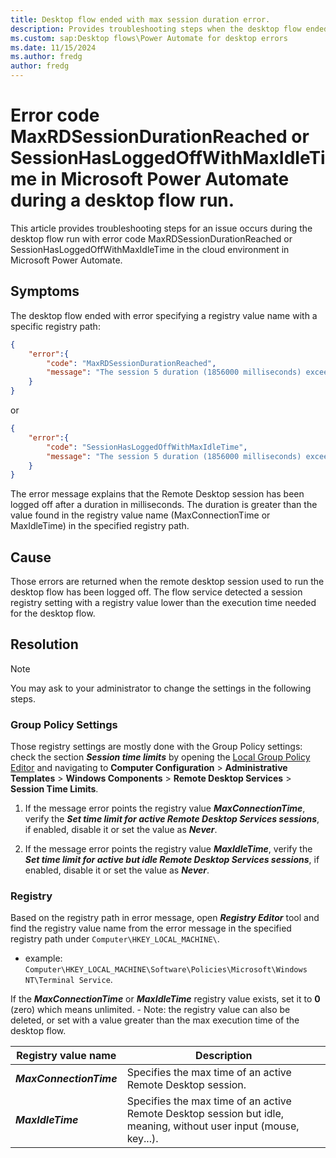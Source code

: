 ```yaml
---
title: Desktop flow ended with max session duration error.
description: Provides troubleshooting steps when the desktop flow ended with error code MaxRDSessionDurationReached or SessionHasLoggedOffWithMaxIdleTime.
ms.custom: sap:Desktop flows\Power Automate for desktop errors
ms.date: 11/15/2024
ms.author: fredg 
author: fredg
---
```


# Error code MaxRDSessionDurationReached or SessionHasLoggedOffWithMaxIdleTime in Microsoft Power Automate during a desktop flow run.


This article provides troubleshooting steps for an issue occurs during the desktop flow run with error code MaxRDSessionDurationReached or SessionHasLoggedOffWithMaxIdleTime in the cloud environment in Microsoft Power Automate.

## Symptoms
The desktop flow ended with error specifying a registry value name with a specific registry path:

```json
{ 
    "error":{
        "code": "MaxRDSessionDurationReached",
        "message": "The session 5 duration (1856000 milliseconds) exceeded the one set in registry for MaxConnectionTime with value 1200000 in registry path Software\Policies\Microsoft\Windows NT\Terminal Service."
    } 
}
```

or 
```json
{ 
    "error":{
        "code": "SessionHasLoggedOffWithMaxIdleTime",
        "message": "The session 5 duration (1856000 milliseconds) exceeded the one set in registry for MaxIdleTime with value 1200000 in registry path Software\Policies\Microsoft\Windows NT\Terminal Service."
    } 
}
```
The error message explains that the Remote Desktop session has been logged off after a duration in milliseconds. The duration is greater than the value found in the registry value name (MaxConnectionTime or MaxIdleTime) in the specified registry path.

## Cause
Those errors are returned when the remote desktop session used to run the desktop flow has been logged off. The flow service detected a session registry setting with a registry value lower than the execution time needed for the desktop flow.

## Resolution
> [!NOTE]
You may ask to your administrator to change the settings in the following steps.

### Group Policy Settings
Those registry settings are mostly done with the Group Policy settings: check the section **_Session time limits_** by opening the [Local Group Policy Editor](/previous-versions/windows/it-pro/windows-server-2012-R2-and-2012/dn789185(v=ws.11)) and navigating to **Computer Configuration** > **Administrative Templates** > **Windows Components** > **Remote Desktop Services** > **Session Time Limits**. 

1. If the message error points the registry value **_MaxConnectionTime_**, verify the **_Set time limit for active Remote Desktop Services sessions_**, if enabled, disable it or set the value as **_Never_**. 

1. If the message error points the registry value **_MaxIdleTime_**, verify the **_Set time limit for active but idle Remote Desktop Services sessions_**, if enabled, disable it or set the value as **_Never_**. 

### Registry
Based on the registry path in error message, open **_Registry Editor_** tool and find the registry value name from the error message in the specified registry path under ``Computer\HKEY_LOCAL_MACHINE\``.

- example: ``Computer\HKEY_LOCAL_MACHINE\Software\Policies\Microsoft\Windows NT\Terminal Service``. 

If the **_MaxConnectionTime_** or **_MaxIdleTime_** registry value exists, set it to **0** (zero) which means unlimited.
    - Note: the registry value can also be deleted, or set with a value greater than the max execution time of the desktop flow.


|Registry value name|Description|
|---|---|
| **_MaxConnectionTime_** | Specifies the max time of an active Remote Desktop session.|
| **_MaxIdleTime_** | Specifies the max time of an active Remote Desktop session but idle, meaning, without user input (mouse, key...).|
